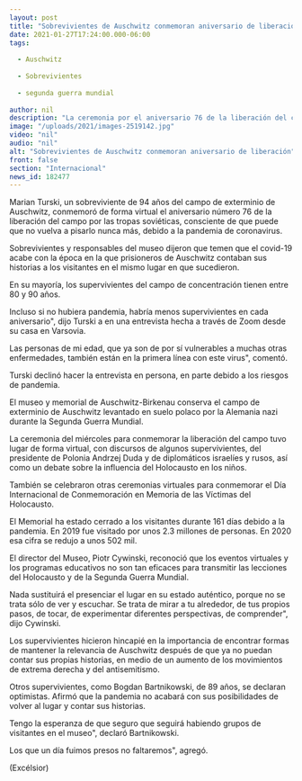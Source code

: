 ```yaml
---
layout: post
title: "Sobrevivientes de Auschwitz conmemoran aniversario de liberación"
date: 2021-01-27T17:24:00.000-06:00
tags:
  
  - Auschwitz
  
  - Sobrevivientes
  
  - segunda guerra mundial
  
author: nil
description: "La ceremonia por el aniversario 76 de la liberación del campo de exterminio de Auschwitz tiene lugar de forma virtual, debido a la pandemia de covid-19"
image: "/uploads/2021/images-2519142.jpg"
video: "nil"
audio: "nil"
alt: "Sobrevivientes de Auschwitz conmemoran aniversario de liberación"
front: false
section: "Internacional"
news_id: 182477
---
```


Marian Turski, un sobreviviente de 94 años del campo de exterminio de Auschwitz, conmemoró de forma virtual el aniversario número 76 de la liberación del campo por las tropas soviéticas, consciente de que puede que no vuelva a pisarlo nunca más, debido a la pandemia de coronavirus.

Sobrevivientes y responsables del museo dijeron que temen que el covid-19 acabe con la época en la que prisioneros de Auschwitz contaban sus historias a los visitantes en el mismo lugar en que sucedieron.

En su mayoría, los supervivientes del campo de concentración tienen entre 80 y 90 años.

Incluso si no hubiera pandemia, habría menos supervivientes en cada aniversario", dijo Turski a en una entrevista hecha a través de Zoom desde su casa en Varsovia.

 
Las personas de mi edad, que ya son de por sí vulnerables a muchas otras enfermedades, también están en la primera línea con este virus", comentó.

Turski declinó hacer la entrevista en persona, en parte debido a los riesgos de pandemia.

El museo y memorial de Auschwitz-Birkenau conserva el campo de exterminio de Auschwitz levantado en suelo polaco por la Alemania nazi durante la Segunda Guerra Mundial.

La ceremonia del miércoles para conmemorar la liberación del campo tuvo lugar de forma virtual, con discursos de algunos supervivientes, del presidente de Polonia Andrzej Duda y de diplomáticos israelíes y rusos, así como un debate sobre la influencia del Holocausto en los niños.

También se celebraron otras ceremonias virtuales para conmemorar el Día Internacional de Conmemoración en Memoria de las Víctimas del Holocausto.

El Memorial ha estado cerrado a los visitantes durante 161 días debido a la pandemia. En 2019 fue visitado por unos 2.3 millones de personas. En 2020 esa cifra se redujo a unos 502 mil.

El director del Museo, Piotr Cywinski, reconoció que los eventos virtuales y los programas educativos no son tan eficaces para transmitir las lecciones del Holocausto y de la Segunda Guerra Mundial.

Nada sustituirá el presenciar el lugar en su estado auténtico, porque no se trata sólo de ver y escuchar. Se trata de mirar a tu alrededor, de tus propios pasos, de tocar, de experimentar diferentes perspectivas, de comprender", dijo Cywinski.

Los supervivientes hicieron hincapié en la importancia de encontrar formas de mantener la relevancia de Auschwitz después de que ya no puedan contar sus propias historias, en medio de un aumento de los movimientos de extrema derecha y del antisemitismo.

Otros supervivientes, como Bogdan Bartnikowski, de 89 años, se declaran optimistas. Afirmó que la pandemia no acabará con sus posibilidades de volver al lugar y contar sus historias.

Tengo la esperanza de que seguro que seguirá habiendo grupos de visitantes en el museo", declaró Bartnikowski.

Los que un día fuimos presos no faltaremos", agregó.

(Excélsior)